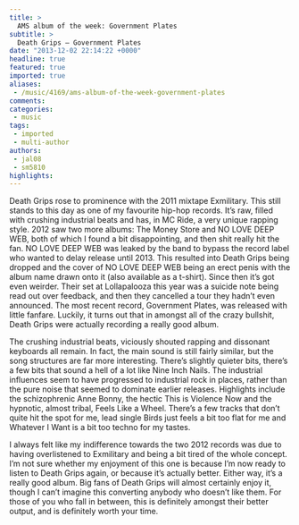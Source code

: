 ```yaml
---
title: >
  AMS album of the week: Government Plates
subtitle: >
  Death Grips – Government Plates
date: "2013-12-02 22:14:22 +0000"
headline: true
featured: true
imported: true
aliases:
 - /music/4169/ams-album-of-the-week-government-plates
comments:
categories:
 - music
tags:
 - imported
 - multi-author
authors:
 - jal08
 - sm5810
highlights:
---
```


Death Grips rose to prominence with the 2011 mixtape Exmilitary. This still stands to this day as one of my favourite hip-hop records. It’s raw, filled with crushing industrial beats and has, in MC Ride, a very unique rapping style. 2012 saw two more albums: The Money Store and NO LOVE DEEP WEB, both of which I found a bit disappointing, and then shit really hit the fan. NO LOVE DEEP WEB was leaked by the band to bypass the record label who wanted to delay release until 2013. This resulted into Death Grips being dropped and the cover of NO LOVE DEEP WEB being an erect penis with the album name drawn onto it (also available as a t-shirt). Since then it’s got even weirder. Their set at Lollapalooza this year was a suicide note being read out over feedback, and then they cancelled a tour they hadn’t even announced. The most recent record, Government Plates, was released with little fanfare. Luckily, it turns out that in amongst all of the crazy bullshit, Death Grips were actually recording a really good album.

The crushing industrial beats, viciously shouted rapping and dissonant keyboards all remain. In fact, the main sound is still fairly similar, but the song structures are far more interesting. There’s slightly quieter bits, there’s a few bits that sound a hell of a lot like Nine Inch Nails. The industrial influences seem to have progressed to industrial rock in places, rather than the pure noise that seemed to dominate earlier releases. Highlights include the schizophrenic Anne Bonny, the hectic This is Violence Now and the hypnotic, almost tribal, Feels Like a Wheel. There’s a few tracks that don’t quite hit the spot for me, lead single Birds just feels a bit too flat for me and Whatever I Want is a bit too techno for my tastes.

I always felt like my indifference towards the two 2012 records was due to having overlistened to Exmilitary and being a bit tired of the whole concept. I’m not sure whether my enjoyment of this one is because I’m now ready to listen to Death Grips again, or because it’s actually better. Either way, it’s a really good album. Big fans of Death Grips will almost certainly enjoy it, though I can’t imagine this converting anybody who doesn’t like them. For those of you who fall in between, this is definitely amongst their better output, and is definitely worth your time.
